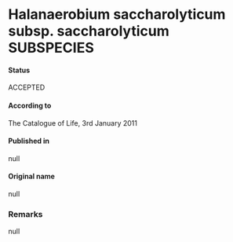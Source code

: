 # Halanaerobium saccharolyticum subsp. saccharolyticum SUBSPECIES

#### Status
ACCEPTED

#### According to
The Catalogue of Life, 3rd January 2011

#### Published in
null

#### Original name
null

### Remarks
null